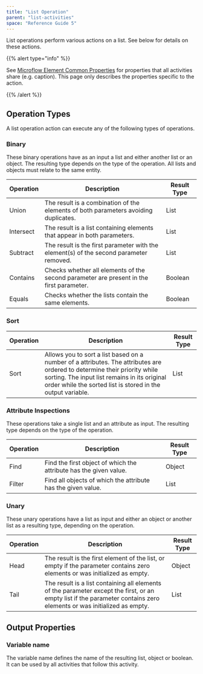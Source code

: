 ```yaml
---
title: "List Operation"
parent: "list-activities"
space: "Reference Guide 5"
---
```



List operations perform various actions on a list. See below for details on these actions.

{{% alert type="info" %}}

See [Microflow Element Common Properties](microflow-element-common-properties) for properties that all activities share (e.g. caption). This page only describes the properties specific to the action.

{{% /alert %}}

## Operation Types

A list operation action can execute any of the following types of operations.

### Binary

These binary operations have as an input a list and either another list or an object. The resulting type depends on the type of the operation. All lists and objects must relate to the same entity.

<table><thead><tr><th class="confluenceTh">Operation</th><th class="confluenceTh">Description</th><th class="confluenceTh">Result Type</th></tr></thead><tbody><tr><td class="confluenceTd">Union</td><td class="confluenceTd">The result is a combination of the elements of both parameters avoiding duplicates.</td><td class="confluenceTd">List</td></tr><tr><td class="confluenceTd">Intersect</td><td class="confluenceTd">The result is a list containing elements that appear in both parameters.</td><td class="confluenceTd">List</td></tr><tr><td class="confluenceTd">Subtract</td><td class="confluenceTd">The result is the first parameter with the element(s) of the second parameter removed.</td><td class="confluenceTd">List</td></tr><tr><td class="confluenceTd">Contains</td><td class="confluenceTd">Checks whether all elements of the second parameter are present in the first parameter.</td><td class="confluenceTd">Boolean</td></tr><tr><td class="confluenceTd">Equals</td><td class="confluenceTd">Checks whether the lists contain the same elements.</td><td class="confluenceTd">Boolean</td></tr></tbody></table>

### Sort

<table><thead><tr><th class="confluenceTh">Operation</th><th class="confluenceTh">Description</th><th class="confluenceTh">Result Type</th></tr></thead><tbody><tr><td class="confluenceTd">Sort</td><td class="confluenceTd">Allows you to sort a list based on a number of a attributes. The attributes are ordered to determine their priority while sorting. The input list remains in its original order while the sorted list is stored in the output variable.</td><td class="confluenceTd">List</td></tr></tbody></table>

### Attribute Inspections

These operations take a single list and an attribute as input. The resulting type depends on the type of the operation.

<table><thead><tr><th class="confluenceTh">Operation</th><th class="confluenceTh">Description</th><th class="confluenceTh">Result Type</th></tr></thead><tbody><tr><td class="confluenceTd">Find</td><td class="confluenceTd">Find the first object of which the attribute has the given value.</td><td class="confluenceTd">Object</td></tr><tr><td class="confluenceTd">Filter</td><td class="confluenceTd">Find all objects of which the attribute has the given value.</td><td class="confluenceTd">List</td></tr></tbody></table>

### Unary

These unary operations have a list as input and either an object or another list as a resulting type, depending on the operation.

<table><thead><tr><th class="confluenceTh">Operation</th><th class="confluenceTh">Description</th><th class="confluenceTh">Result Type</th></tr></thead><tbody><tr><td class="confluenceTd">Head</td><td class="confluenceTd">The result is the first element of the list, or empty if the parameter contains zero elements or was initialized as empty.</td><td class="confluenceTd">Object</td></tr><tr><td class="confluenceTd">Tail</td><td class="confluenceTd">The result is a list containing all elements of the parameter except the first, or an empty list if the parameter contains zero elements or was initialized as empty.</td><td class="confluenceTd">List</td></tr></tbody></table>

## Output Properties

### Variable name

The variable name defines the name of the resulting list, object or boolean. It can be used by all activities that follow this activity.
